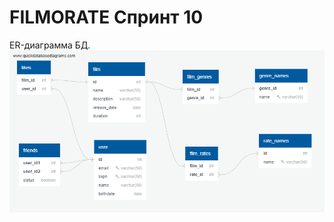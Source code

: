 # FILMORATE Спринт 10
ER-диаграмма БД.
![alt text](https://github.com/QQ6K/java-filmorate/blob/main/QuickDBD-filmorate.png)
